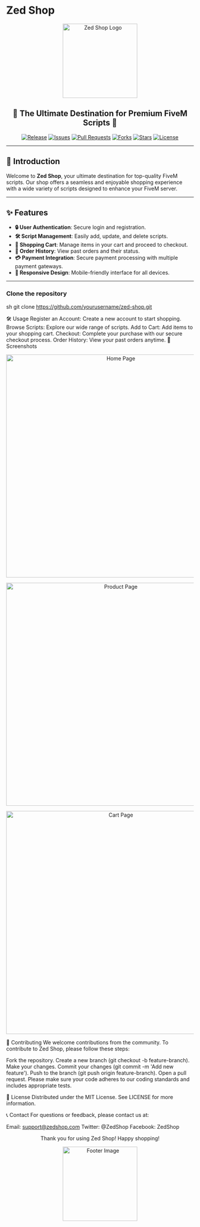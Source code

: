 # Zed Shop

<p align="center">
  <img src="https://link-to-your-logo.com/logo.png" alt="Zed Shop Logo" width="200">
</p>

<h2 align="center">🚀 The Ultimate Destination for Premium FiveM Scripts 🚀</h2>

<p align="center">
  <a href="https://github.com/yourusername/zed-shop/releases"><img alt="Release" src="https://img.shields.io/github/v/release/yourusername/zed-shop?style=for-the-badge&color=green"></a>
  <a href="https://github.com/yourusername/zed-shop/issues"><img alt="Issues" src="https://img.shields.io/github/issues/yourusername/zed-shop?style=for-the-badge&color=red"></a>
  <a href="https://github.com/yourusername/zed-shop/pulls"><img alt="Pull Requests" src="https://img.shields.io/github/issues-pr/yourusername/zed-shop?style=for-the-badge&color=yellow"></a>
  <a href="https://github.com/yourusername/zed-shop/network/members"><img alt="Forks" src="https://img.shields.io/github/forks/yourusername/zed-shop?style=for-the-badge&color=blue"></a>
  <a href="https://github.com/yourusername/zed-shop/stargazers"><img alt="Stars" src="https://img.shields.io/github/stars/yourusername/zed-shop?style=for-the-badge&color=brightgreen"></a>
  <a href="https://github.com/yourusername/zed-shop/blob/main/LICENSE"><img alt="License" src="https://img.shields.io/github/license/yourusername/zed-shop?style=for-the-badge&color=purple"></a>
</p>

---

## 🌟 Introduction

Welcome to **Zed Shop**, your ultimate destination for top-quality FiveM scripts. Our shop offers a seamless and enjoyable shopping experience with a wide variety of scripts designed to enhance your FiveM server.

---

## ✨ Features

- **🔒 User Authentication**: Secure login and registration.
- **🛠️ Script Management**: Easily add, update, and delete scripts.
- **🛒 Shopping Cart**: Manage items in your cart and proceed to checkout.
- **📜 Order History**: View past orders and their status.
- **💳 Payment Integration**: Secure payment processing with multiple payment gateways.
- **📱 Responsive Design**: Mobile-friendly interface for all devices.

---






### Clone the repository

sh
git clone https://github.com/yourusername/zed-shop.git

🛠️ Usage
Register an Account: Create a new account to start shopping.
Browse Scripts: Explore our wide range of scripts.
Add to Cart: Add items to your shopping cart.
Checkout: Complete your purchase with our secure checkout process.
Order History: View your past orders anytime.
📸 Screenshots
<p align="center">
  <img src="https://link-to-screenshot.com/homepage.png" alt="Home Page" width="600">
</p>
<p align="center">
  <img src="https://link-to-screenshot.com/productpage.png" alt="Product Page" width="600">
</p>
<p align="center">
  <img src="https://link-to-screenshot.com/cartpage.png" alt="Cart Page" width="600">
</p>
🤝 Contributing
We welcome contributions from the community. To contribute to Zed Shop, please follow these steps:

Fork the repository.
Create a new branch (git checkout -b feature-branch).
Make your changes.
Commit your changes (git commit -m 'Add new feature').
Push to the branch (git push origin feature-branch).
Open a pull request.
Please make sure your code adheres to our coding standards and includes appropriate tests.

📄 License
Distributed under the MIT License. See LICENSE for more information.

📞 Contact
For questions or feedback, please contact us at:

Email: support@zedshop.com
Twitter: @ZedShop
Facebook: ZedShop
<p align="center">
  Thank you for using Zed Shop! Happy shopping!
</p>
<p align="center">
  <img src="https://link-to-footer-image.com/footer.png" alt="Footer Image" width="200">
</p>

